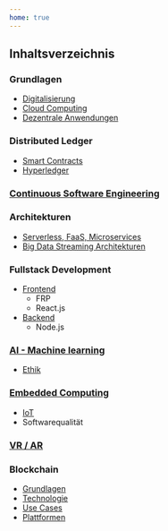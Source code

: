 ```yaml
---
home: true
---
```


## Inhaltsverzeichnis

### Grundlagen

 * [Digitalisierung](/digitalisierung/)
 * [Cloud Computing](/cloud/)
 * [Dezentrale Anwendungen](/dezentralisierung/)

### Distributed Ledger
 * [Smart Contracts](/smartcontract/)
 * [Hyperledger](/hyperledger/)

### [Continuous Software Engineering](/continuous-software-engineering/)

### Architekturen

 * [Serverless, FaaS, Microservices](/microservices/)
 * [Big Data Streaming Architekturen](/streaming-architectures/)

### Fullstack Development
 * [Frontend](/fullstack/frontend/)
   * FRP
   * React.js
 * [Backend](/fullstack/backend/)
   * Node.js

### [AI - Machine learning](/ai-ml/ai/)
  * [Ethik](/ethik/)

### [Embedded Computing](/embedded/)
  * [IoT](/iot/)
  * Softwarequalität

### [VR / AR](/vr-ar/)

### Blockchain
*  [Grundlagen](/blockchain/grundlagen/)
*  [Technologie](/blockchain/technologie/)
*  [Use Cases](/blockchain/usecases/)
*  [Plattformen](/blockchain/plattformen/)
